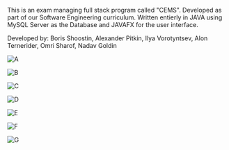 This is an exam managing full stack program called "CEMS". 
Developed as part of our Software Engineering curriculum.
Written entierly in JAVA using MySQL Server as the Database
and JAVAFX for the user interface.

Developed by:
Boris Shoostin,
Alexander Pitkin,
Ilya Vorotyntsev,
Alon Ternerider,
Omri Sharof,
Nadav Goldin

![A](https://github.com/ndvp39/CEMS/assets/120043799/00f58b32-0bff-4bf8-8084-465ef29deb77)

![B](https://github.com/ndvp39/CEMS/assets/120043799/6757019c-136f-4631-a2b3-a064a552d586)

![C](https://github.com/ndvp39/CEMS/assets/120043799/c9ce3957-d7ab-4fa6-be57-2b2d94d77e0b)

![D](https://github.com/ndvp39/CEMS/assets/120043799/446e5e69-9cd6-4453-bef2-a530297a8846)

![E](https://github.com/ndvp39/CEMS/assets/120043799/fe4e60c2-cebd-494b-9465-48bf483e3e65)

![F](https://github.com/ndvp39/CEMS/assets/120043799/0fb0b4b5-da3d-4af5-92e6-c525b11673ad)

![G](https://github.com/ndvp39/CEMS/assets/120043799/1ea2576f-4529-41bf-9e2c-86c6dfd73418)
